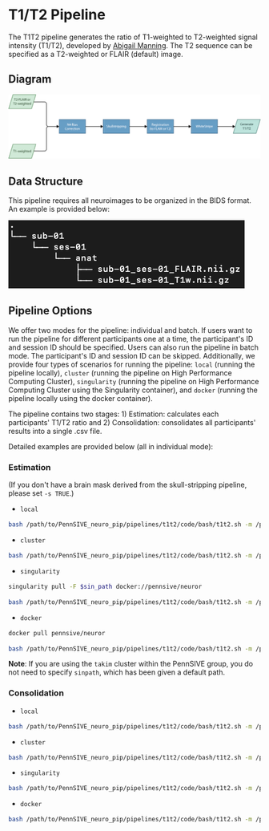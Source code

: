 # T1/T2 Pipeline

The T1T2 pipeline generates the ratio of T1-weighted to T2-weighted signal intensity (T1/T2), developed by [Abigail Manning](https://pubmed.ncbi.nlm.nih.gov/36715449/). The T2 sequence can be specified as a T2-weighted or FLAIR (default) image.

## Diagram
![T1/T2 Workflow](/pipelines/t1t2/figure/t1t2_pipeline.png)

## Data Structure
This pipeline requires all neuroimages to be organized in the BIDS format. An example is provided below:

![Data Structure](/pipelines/t1t2/figure/data_structure.png)

## Pipeline Options
We offer two modes for the pipeline: individual and batch. If users want to run the pipeline for different participants one at a time, the participant's ID and session ID should be specified. Users can also run the pipeline in batch mode. The participant's ID and session ID can be skipped. Additionally, we provide four types of scenarios for running the pipeline: `local` (running the pipeline locally), `cluster` (running the pipeline on High Performance Computing Cluster), `singularity` (running the pipeline on High Performance Computing Cluster using the Singularity container), and `docker` (running the pipeline locally using the docker container). 

The pipeline contains two stages: 1) Estimation: calculates each participants' T1/T2 ratio and 2) Consolidation: consolidates all participants' results into a single .csv file.

Detailed examples are provided below (all in individual mode):

### Estimation

(If you don't have a brain mask derived from the skull-stripping pipeline, please set `-s TRUE`.)

-   `local` 
```bash
bash /path/to/PennSIVE_neuro_pip/pipelines/t1t2/code/bash/t1t2.sh -m /path/to/project -p sub-001 --ses ses-01 -t1 "*T1w.nii.gz" -f "*FLAIR.nii.gz" --mode individual -c local --toolpath /path/to/PennSIVE_neuro_pip
```

-   `cluster`
```bash
bash /path/to/PennSIVE_neuro_pip/pipelines/t1t2/code/bash/t1t2.sh -m /path/to/project -p sub-001 --ses ses-01 -t1 "*T1w.nii.gz" -f "*FLAIR.nii.gz" --mode individual -c cluster --toolpath /path/to/PennSIVE_neuro_pip
```

-   `singularity` 
```bash
singularity pull -F $sin_path docker://pennsive/neuror
```
```bash
bash /path/to/PennSIVE_neuro_pip/pipelines/t1t2/code/bash/t1t2.sh -m /path/to/project -p sub-001 --ses ses-01 -t1 "*T1w.nii.gz" -f "*FLAIR.nii.gz" --mode individual -c singularity --toolpath /path/to/PennSIVE_neuro_pip --sinpath $sin_path
```


-   `docker`

```bash
docker pull pennsive/neuror
```

```bash
bash /path/to/PennSIVE_neuro_pip/pipelines/t1t2/code/bash/t1t2.sh -m /path/to/project -p sub-001 --ses ses-01 -t1 "*T1w.nii.gz" -f "*FLAIR.nii.gz" --mode individual -c docker --toolpath /path/to/PennSIVE_neuro_pip 
```

**Note**: If you are using the `takim` cluster within the PennSIVE group, you do not need to specify `sinpath`, which has been given a default path.

### Consolidation

-   `local` 
```bash
bash /path/to/PennSIVE_neuro_pip/pipelines/t1t2/code/bash/t1t2.sh -m /path/to/project --step consolidation -c local --toolpath /path/to/PennSIVE_neuro_pip
```

-   `cluster`
```bash
bash /path/to/PennSIVE_neuro_pip/pipelines/t1t2/code/bash/t1t2.sh -m /path/to/project --step consolidation -c cluster --toolpath /path/to/PennSIVE_neuro_pip
```

-   `singularity` 
```bash
bash /path/to/PennSIVE_neuro_pip/pipelines/t1t2/code/bash/t1t2.sh -m /path/to/project --step consolidation -c singularity --toolpath /path/to/PennSIVE_neuro_pip
```


-   `docker`
```bash
bash /path/to/PennSIVE_neuro_pip/pipelines/t1t2/code/bash/t1t2.sh -m /path/to/project --step consolidation -c docker --toolpath /path/to/PennSIVE_neuro_pip
```

